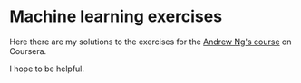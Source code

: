 # Machine learning exercises
Here there are my solutions to the exercises for the [Andrew Ng's course](https://www.coursera.org/learn/machine-learning/) on Coursera.

I hope to be helpful.
